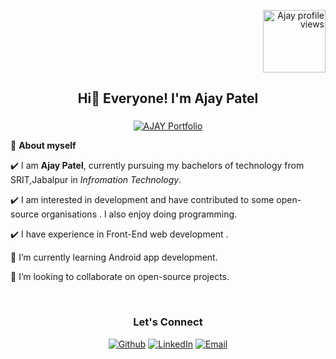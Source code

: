 <div align='right'>
<p align="right" style="line-height:1em"> 
   <img style="width:100px" src="https://komarev.com/ghpvc/?username=Ajaypatel-512&label=Profile%20views&color=0e75b6&style=flat-square" alt="Ajay profile views" />
</p>
</div>

<!-- WAKING HAND WITH GOOD TO HAVE YOU TEXT-->
<h2 align=center>Hi👋 Everyone! I'm Ajay Patel</h2>

<div align='center'>

###

[![AJAY Portfolio](https://img.shields.io/badge/-My%20Portfolio-e4eff2?style=for-the-badge&logo=rss&logoColor=black)](https://ajaypatel-512.github.io/Personal_Portfolio/)

</div>

<!--ABOUT ME CODE-->
🌱 **About myself**<br>


✔️ I am **Ajay Patel**, currently pursuing my bachelors of technology from SRIT,Jabalpur in *Infromation Technology*. <br>

✔️ I am interested in development and have contributed to some open-source organisations . I also enjoy doing programming. <br>

✔️ I have experience in Front-End web development .<br>

🌱 I’m currently learning Android app development. <br>

👯 I’m looking to collaborate on open-source projects.<br>


<br>


<div align='center'>

### <b>Let's Connect</b>
<!-- SOCAIL MEDIA HANDLES -->

[![Github](https://img.shields.io/badge/-Github-181717?style=for-the-badge&logo=Github&logoColor=white)](https://github.com/Ajaypatel-512)
[![LinkedIn](https://img.shields.io/badge/-LinkedIn-0077B5?style=for-the-badge&logo=LinkedIn&logoColor=white)](https://www.linkedin.com/in/ajay-patel-4934a9145/)
[![Email](https://img.shields.io/badge/Email-AjayPatelap1504@gmail.com-8e62f5?style=for-the-badge&logoColor=)](mailto:Ajaypatelap1504@gmail.com)
</div>

